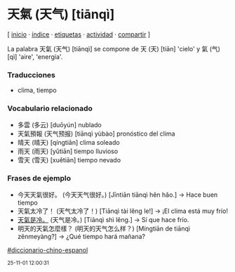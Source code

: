 # 天氣 (天气) [tiānqì]
[ [inicio](https://github.com/jucardus/jucardus.github.io/blob/main/index.md) · [índice](https://github.com/jucardus/jucardus.github.io/blob/main/indice.md) · [etiquetas](https://github.com/jucardus/jucardus.github.io/blob/main/etiquetas.md) · [actividad](https://github.com/jucardus/jucardus.github.io/blob/main/actividad.md) · [compartir](https://x.com/intent/tweet?text=%E5%A4%A9%E6%B0%A3+(%E5%A4%A9%E6%B0%94)+%5Bti%C4%81nq%C3%AC%5D+%E2%80%94+Diccionario+chino-espa%C3%B1ol%2C%0A%0A%E2%86%92+https%3A%2F%2Fgithub.com%2Fjucardus%2Fjucardus.github.io%2Fblob%2Fmain%2Ft%2Fi%2Fa%2Ftian1-qi4.md%0A%0A%23diccionario_chino_espanol_jucardus) ]

La palabra 天氣 (天气) [tiānqì] se compone de 天 (天) [tiān] 'cielo' y 氣 (气) [qì] 'aire', 'energía'.

### Traducciones

* clima, tiempo

### Vocabulario relacionado

* 多雲 (多云) [duōyún] nublado
* 天氣預報 (天气预报) [tiānqì yùbào] pronóstico del clima
* 晴天 (晴天) [qíngtiān] clima soleado
* 雨天 (雨天) [yǔtiān] tiempo lluvioso
* 雪天 (雪天) [xuětiān] tiempo nevado

### Frases de ejemplo

* 今天天氣很好。 (今天天气很好。) [Jīntiān tiānqì hěn hǎo.] → Hace buen tiempo
* 天氣太冷了！ (天气太冷了！) [Tiānqì tài lěng le!] → ¡El clima está muy frío!
* [天氣是冷。](https://github.com/jucardus/jucardus.github.io/blob/main/t/i/a/tian1-qi4-shi4-leng3.md) (天气是冷。) [Tiānqì shì lěng.] → Sí que hace frío.
* 明天的天氣怎麼樣？ (明天的天气怎么样？) [Míngtiān de tiānqì zěnmeyàng?] → ¿Qué tiempo hará mañana?

[#diccionario-chino-espanol](https://github.com/jucardus/jucardus.github.io/blob/main/d/i/diccionario-chino-espanol.md)

<sup>25-11-01 12:00:31</sup>
